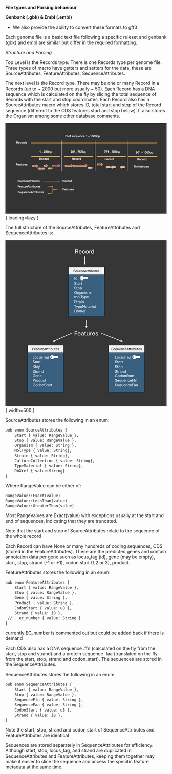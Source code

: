 **File types and Parsing behaviour**

**Genbank (.gbk) & Embl (.embl)**


- We also provide the ability to convert these formats to gff3

Each genome file is a basic text file following a specific ruleset and genbank (gbk) and embl are similar but differ in the required formatting.


*Structure and Parsing*

Top Level is the Records type. There is one Records type per genome file.
Three types of macro have getters and setters for the data, these are SourceAttributes, FeatureAttributes, SequenceAttributes.

The next level is the Record type. There may be one or many Record in a Records (up to ~ 2000 but more usually ~ 50). Each Record has a DNA sequence which is calculated on the fly by slicing the total sequence of Records with the start and stop coordinates. Each Record also has a SourceAttributes macro which stores ID, total start and stop of the Record sequence (different to the CDS features start and stop below). It also stores the Organism among some other database comments.

![explanatory diagram for the file datatypes](assets/records_diagram.png){ loading=lazy }

The full structure of the SourceAttributes, FeatureAttributes and SequenceAttributes is:

![explanatory diagram for the Attribute macros](assets/attributes_diagram.png){ width=500 }

SourceAttributes stores the following in an enum:

```
pub enum SourceAttributes {
    Start { value: RangeValue },
    Stop { value: RangeValue },
    Organism { value: String },
    MolType { value: String},
    Strain { value: String},
    CultureCollection { value: String},
    TypeMaterial { value: String},
    DbXref { value:String}
}
```

Where RangeValue can be either of:

```
RangeValue::Exact(value)
RangeValue::LessThan(value) 
RangeValue::GreaterThan(value)
```

Most RangeValues are Exact(value) with exceptions usually at the start and end of sequences, indicating that they are truncated.

Note that the start and stop of SourceAttributes relate to the sequence of the whole record

Each Record can have None or many hundreds of coding sequences, CDS (stored in the FeatureAttributes).
These are the predicted genes and contain annotation data per gene such as locus_tag (id), gene (may be empty), start, stop, strand (-1 or +1), codon start (1,2 or 3), product.

FeatureAttributes stores the following in an enum:

```
pub enum FeatureAttributes {
    Start { value: RangeValue },
    Stop { value: RangeValue },
    Gene { value: String },
    Product { value: String },
    CodonStart { value: u8 },
    Strand { value: i8 },
 //   ec_number { value: String }
}
```

currently EC_number is commented out but could be added back if there is demand

Each CDS also has a DNA sequence .ffn (calculated on the fly from the start, stop and strand) and a protein sequence .faa (translated on the fly from the start, stop, strand and codon_start). The sequences are stored in the SequenceAttributes.

SequenceAttributes stores the following in an enum:

```
pub enum SequenceAttributes {
    Start { value: RangeValue },
    Stop { value: RangeValue },
    SequenceFfn { value: String },
    SequenceFaa { value: String },
    CodonStart { value: u8 },
    Strand { value: i8 },
}
```

Note the start, stop, strand and codon start of SequenceAttributes and FeatureAttributes are identical

Sequences are stored separately in SequenceAttributes for efficiency. Although start, stop, locus_tag, and strand are duplicated in SequenceAttributes and FeatureAttributes, keeping them together may make it easier to slice the sequence and access the specific feature metadata at the same time.











